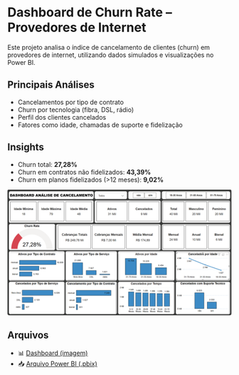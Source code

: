 # Dashboard de Churn Rate – Provedores de Internet

Este projeto analisa o índice de cancelamento de clientes (churn) em provedores de internet, utilizando dados simulados e visualizações no Power BI.

## Principais Análises
- Cancelamentos por tipo de contrato
- Churn por tecnologia (fibra, DSL, rádio)
- Perfil dos clientes cancelados
- Fatores como idade, chamadas de suporte e fidelização

## Insights
- Churn total: **27,28%**
- Churn em contratos não fidelizados: **43,39%**
- Churn em planos fidelizados (>12 meses): **9,02%**

![Dashboard Churn Rate](/churn-rate/Screenshot_1.png)

## Arquivos
- 📊 [Dashboard (imagem)](./dashboard.png)
- 📥 [Arquivo Power BI (.pbix)](./churn.pbix)
